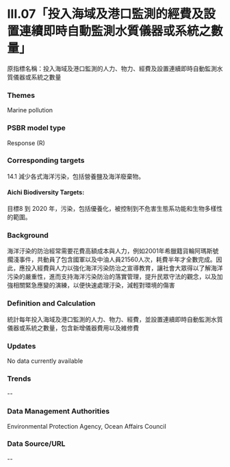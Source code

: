 # III.07「投入海域及港口監測的經費及設置連續即時自動監測水質儀器或系統之數量」
原指標名稱：投入海域及港口監測的人力、物力、經費及設置連續即時自動監測水質儀器或系統之數量

<script type="text/javascript" src="http://cdn.mathjax.org/mathjax/latest/MathJax.js?config=TeX-AMS-MML_HTMLorMML"></script>

### Themes
Marine pollution
### PSBR model type
Response (R)
### Corresponding targets
14.1 減少各式海洋污染，包括營養鹽及海洋廢棄物。
#### Aichi Biodiversity Targets:
目標8 到 2020 年，污染，包括優養化，被控制到不危害生態系功能和生物多樣性的範圍。
### Background
海洋汙染的防治經常需要花費高額成本與人力，例如2001年希臘籍貨輪阿瑪斯號擱淺事件，共動員了包含國軍以及中油人員21560人次，耗費半年才全數完成。因此，應投入經費與人力以強化海洋污染防治之宣導教育，讓社會大眾得以了解海洋污染的嚴重性，進而支持海洋污染防治的落實管理，提升民眾守法的觀念，以及加強相關緊急應變的演練，以便快速處理汙染，減輕對環境的傷害
### Definition and Calculation
統計每年投入海域及港口監測的人力、物力、經費，並設置連續即時自動監測水質儀器或系統之數量，包含新增儀器費用以及維修費
### Updates
No data currently available
### Trends
--
### Data Management Authorities
Environmental Protection Agency, Ocean Affairs Council
### Data Source/URL
--